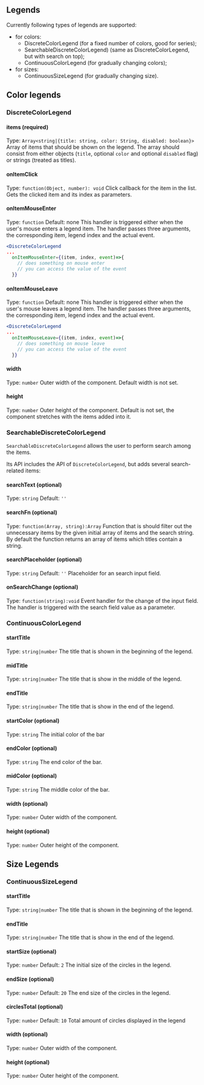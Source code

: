 ## Legends

<!-- INJECT:"HorizontalDiscreteColorLegendExample" -->

Currently following types of legends are supported:

- for colors:
  * DiscreteColorLegend (for a fixed number of colors, good for series);
  * SearchableDiscreteColorLegend) (same as DiscreteColorLegend, but with search on top);
  * ContinuousColorLegend (for gradually changing colors);
- for sizes:
  * ContinuousSizeLegend (for gradually changing size).

## Color legends

### DiscreteColorLegend

<!-- INJECT:"VerticalDiscreteColorLegendExample" -->

#### items (required)
Type: `Array<string|{title: string, color: String, disabled: boolean}>`
Array of items that should be shown on the legend. The array should consist from either objects (`title`, optional `color` and optional `disabled` flag) or strings (treated as titles).

#### onItemClick
Type: `function(Object, number): void`
Click callback for the item in the list. Gets the clicked item and its index as parameters.

#### onItemMouseEnter
Type: `function`
Default: none
This handler is triggered either when the user's mouse enters a legend item.
The handler passes three arguments, the corresponding item, legend index and the actual event.
```jsx
<DiscreteColorLegend
...
  onItemMouseEnter={(item, index, event)=>{
    // does something on mouse enter
    // you can access the value of the event
  }}
```

#### onItemMouseLeave
Type: `function`
Default: none
This handler is triggered either when the user's mouse leaves a legend item.
The handler passes three arguments, the corresponding item, legend index and the actual event.
```jsx
<DiscreteColorLegend
...
  onItemMouseLeave={(item, index, event)=>{
    // does something on mouse leave
    // you can access the value of the event
  }}
```

#### width
Type: `number`
Outer width of the component. Default width is not set.

#### height
Type: `number`
Outer height of the component. Default is not set, the component stretches with the items added into it.

### SearchableDiscreteColorLegend

`SearchableDiscreteColorLegend` allows the user to perform search among the items.

<!-- INJECT:"SearchableDiscreteColorLegendExample" -->

Its API includes the API of `DiscreteColorLegend`, but adds several search-related items:

#### searchText (optional)
Type: `string`
Default: `''`

#### searchFn (optional)
Type: `function(Array, string):Array`
Function that is should filter out the unnecessary items by the given initial array of items and the search string. By default the function returns an array of items which titles contain a string.

#### searchPlaceholder (optional)
Type: `string`
Default: `''`
Placeholder for an search input field.

#### onSearchChange (optional)
Type: `function(string):void`
Event handler for the change of the input field. The handler is triggered with the search field value as a parameter.

### ContinuousColorLegend

<!-- INJECT:"ContinuousColorLegendExample" -->

#### startTitle
Type: `string|number`
The title that is shown in the beginning of the legend.

#### midTitle
Type: `string|number`
The title that is show in the middle of the legend.

#### endTitle
Type: `string|number`
The title that is show in the end of the legend.

#### startColor (optional)
Type: `string`
The initial color of the bar

#### endColor (optional)
Type: `string`
The end color of the bar.

#### midColor (optional)
Type: `string`
The middle color of the bar.

#### width (optional)
Type: `number`
Outer width of the component.

#### height (optional)
Type: `number`
Outer height of the component.

## Size Legends

### ContinuousSizeLegend

<!-- INJECT:"ContinuousSizeLegendExample" -->

#### startTitle
Type: `string|number`
The title that is shown in the beginning of the legend.

#### endTitle
Type: `string|number`
The title that is show in the end of the legend.

#### startSize (optional)
Type: `number`
Default: `2`
The initial size of the circles in the legend.

#### endSize (optional)
Type: `number`
Default: `20`
The end size of the circles in the legend.

#### circlesTotal (optional)
Type: `number`
Default: `10`
Total amount of circles displayed in the legend

#### width (optional)
Type: `number`
Outer width of the component.

#### height (optional)
Type: `number`
Outer height of the component.
